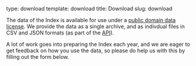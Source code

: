 type: download
template: download
title:  Download
slug: download


The data of the Index is available for use under a [public domain data license](http://opendatacommons.org/licenses/pddl/1.0/). We provide the data as a single archive, and as indivdual files in CSV and JSON formats (as part of the [API](https://github.com/okfn/opendataindex#api)).

A lot of work goes into preparing the Index each year, and we are eager to get feedback on how you use the data, so please do help us with this by filling out the form below.
